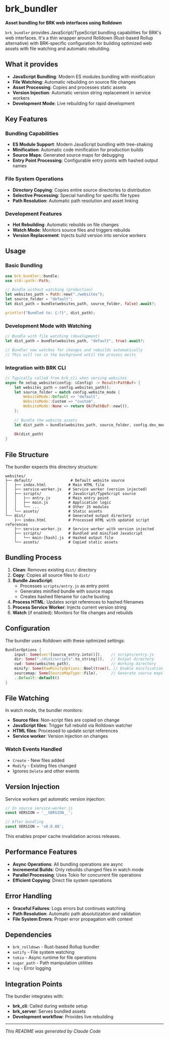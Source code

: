 # brk_bundler

**Asset bundling for BRK web interfaces using Rolldown**

`brk_bundler` provides JavaScript/TypeScript bundling capabilities for BRK's web interfaces. It's a thin wrapper around Rolldown (Rust-based Rollup alternative) with BRK-specific configuration for building optimized web assets with file watching and automatic rebuilding.

## What it provides

- **JavaScript Bundling**: Modern ES modules bundling with minification
- **File Watching**: Automatic rebuilding on source file changes
- **Asset Processing**: Copies and processes static assets
- **Version Injection**: Automatic version string replacement in service workers
- **Development Mode**: Live rebuilding for rapid development

## Key Features

### Bundling Capabilities
- **ES Module Support**: Modern JavaScript bundling with tree-shaking
- **Minification**: Automatic code minification for production builds
- **Source Maps**: Generated source maps for debugging
- **Entry Point Processing**: Configurable entry points with hashed output names

### File System Operations
- **Directory Copying**: Copies entire source directories to distribution
- **Selective Processing**: Special handling for specific file types
- **Path Resolution**: Automatic path resolution and asset linking

### Development Features
- **Hot Rebuilding**: Automatic rebuilds on file changes
- **Watch Mode**: Monitors source files and triggers rebuilds
- **Version Replacement**: Injects build version into service workers

## Usage

### Basic Bundling

```rust
use brk_bundler::bundle;
use std::path::Path;

// Bundle without watching (production)
let websites_path = Path::new("./websites");
let source_folder = "default";
let dist_path = bundle(websites_path, source_folder, false).await?;

println!("Bundled to: {:?}", dist_path);
```

### Development Mode with Watching

```rust
// Bundle with file watching (development)
let dist_path = bundle(websites_path, "default", true).await?;

// Bundler now watches for changes and rebuilds automatically
// This will run in the background until the process exits
```

### Integration with BRK CLI

```rust
// Typically called from brk_cli when serving websites
async fn setup_website(config: &Config) -> Result<PathBuf> {
    let websites_path = config.websites_path();
    let source_folder = match config.website_mode {
        WebsiteMode::Default => "default",
        WebsiteMode::Custom => "custom",
        WebsiteMode::None => return Ok(PathBuf::new()),
    };
    
    // Bundle the website assets
    let dist_path = bundle(websites_path, source_folder, config.dev_mode).await?;
    
    Ok(dist_path)
}
```

## File Structure

The bundler expects this directory structure:

```
websites/
├── default/                 # Default website source
│   ├── index.html          # Main HTML file
│   ├── service-worker.js   # Service worker (version injected)
│   ├── scripts/            # JavaScript/TypeScript source
│   │   ├── entry.js        # Main entry point
│   │   ├── main.js         # Application logic
│   │   └── ...             # Other JS modules
│   └── assets/             # Static assets
└── dist/                   # Generated output directory
    ├── index.html          # Processed HTML with updated script references
    ├── service-worker.js   # Service worker with version injected
    ├── scripts/            # Bundled and minified JavaScript
    │   └── main-[hash].js  # Hashed output file
    └── assets/             # Copied static assets
```

## Bundling Process

1. **Clean**: Removes existing `dist/` directory
2. **Copy**: Copies all source files to `dist/`
3. **Bundle JavaScript**: 
   - Processes `scripts/entry.js` as entry point
   - Generates minified bundle with source maps
   - Creates hashed filename for cache busting
4. **Process HTML**: Updates script references to hashed filenames
5. **Process Service Worker**: Injects current version string
6. **Watch** (if enabled): Monitors for file changes and rebuilds

## Configuration

The bundler uses Rolldown with these optimized settings:

```rust
BundlerOptions {
    input: Some(vec![source_entry.into()]),    // scripts/entry.js
    dir: Some("./dist/scripts".to_string()),   // Output directory
    cwd: Some(websites_path),                  // Working directory
    minify: Some(RawMinifyOptions::Bool(true)), // Enable minification
    sourcemap: Some(SourceMapType::File),      // Generate source maps
    ..Default::default()
}
```

## File Watching

In watch mode, the bundler monitors:

- **Source files**: Non-script files are copied on change
- **JavaScript files**: Trigger full rebuild via Rolldown watcher
- **HTML files**: Processed to update script references
- **Service worker**: Version injection on changes

### Watch Events Handled

- `Create` - New files added
- `Modify` - Existing files changed
- Ignores `Delete` and other events

## Version Injection

Service workers get automatic version injection:

```javascript
// In source service-worker.js
const VERSION = '__VERSION__';

// After bundling
const VERSION = 'v0.0.88';
```

This enables proper cache invalidation across releases.

## Performance Features

- **Async Operations**: All bundling operations are async
- **Incremental Builds**: Only rebuilds changed files in watch mode
- **Parallel Processing**: Uses Tokio for concurrent file operations
- **Efficient Copying**: Direct file system operations

## Error Handling

- **Graceful Failures**: Logs errors but continues watching
- **Path Resolution**: Automatic path absolutization and validation
- **File System Errors**: Proper error propagation with context

## Dependencies

- `brk_rolldown` - Rust-based Rollup bundler
- `notify` - File system watching
- `tokio` - Async runtime for file operations
- `sugar_path` - Path manipulation utilities
- `log` - Error logging

## Integration Points

The bundler integrates with:
- **brk_cli**: Called during website setup
- **brk_server**: Serves bundled assets
- **Development workflow**: Provides live rebuilding

---

*This README was generated by Claude Code*